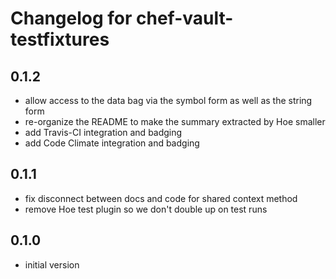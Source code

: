 # Changelog for chef-vault-testfixtures

## 0.1.2

* allow access to the data bag via the symbol form as well as the string form
* re-organize the README to make the summary extracted by Hoe smaller
* add Travis-CI integration and badging
* add Code Climate integration and badging

## 0.1.1

* fix disconnect between docs and code for shared context method
* remove Hoe test plugin so we don't double up on test runs

## 0.1.0

* initial version

